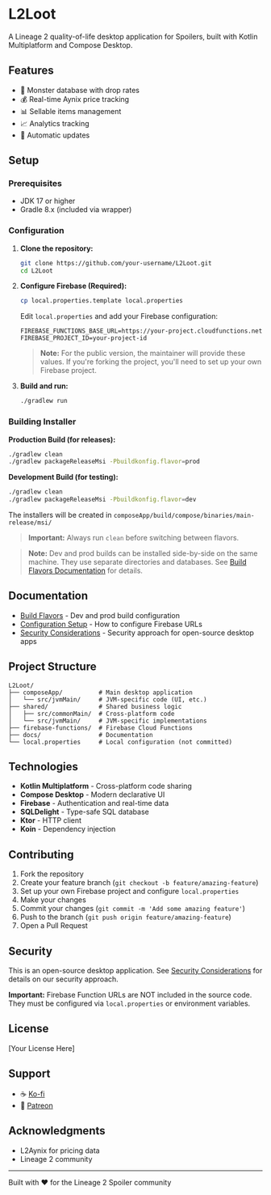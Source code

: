 # L2Loot

A Lineage 2 quality-of-life desktop application for Spoilers, built with Kotlin Multiplatform and Compose Desktop.

## Features

- 🎯 Monster database with drop rates
- 💰 Real-time Aynix price tracking
- 📊 Sellable items management
- 📈 Analytics tracking
- 🔄 Automatic updates

## Setup

### Prerequisites

- JDK 17 or higher
- Gradle 8.x (included via wrapper)

### Configuration

1. **Clone the repository:**
   ```bash
   git clone https://github.com/your-username/L2Loot.git
   cd L2Loot
   ```

2. **Configure Firebase (Required):**
   ```bash
   cp local.properties.template local.properties
   ```
   
   Edit `local.properties` and add your Firebase configuration:
   ```properties
   FIREBASE_FUNCTIONS_BASE_URL=https://your-project.cloudfunctions.net
   FIREBASE_PROJECT_ID=your-project-id
   ```
   
   > **Note:** For the public version, the maintainer will provide these values. If you're forking the project, you'll need to set up your own Firebase project.

3. **Build and run:**
   ```bash
   ./gradlew run
   ```

### Building Installer

**Production Build (for releases):**
```bash
./gradlew clean
./gradlew packageReleaseMsi -Pbuildkonfig.flavor=prod
```

**Development Build (for testing):**
```bash
./gradlew clean
./gradlew packageReleaseMsi -Pbuildkonfig.flavor=dev
```

The installers will be created in `composeApp/build/compose/binaries/main-release/msi/`

> **Important:** Always run `clean` before switching between flavors.

> **Note:** Dev and prod builds can be installed side-by-side on the same machine. They use separate directories and databases. See [Build Flavors Documentation](BUILD_FLAVORS.md) for details.

## Documentation

- [Build Flavors](BUILD_FLAVORS.md) - Dev and prod build configuration
- [Configuration Setup](docs/CONFIGURATION_SETUP.md) - How to configure Firebase URLs
- [Security Considerations](docs/SECURITY_CONSIDERATIONS_OPEN_SOURCE.md) - Security approach for open-source desktop apps

## Project Structure

```
L2Loot/
├── composeApp/          # Main desktop application
│   └── src/jvmMain/     # JVM-specific code (UI, etc.)
├── shared/              # Shared business logic
│   ├── src/commonMain/  # Cross-platform code
│   └── src/jvmMain/     # JVM-specific implementations
├── firebase-functions/  # Firebase Cloud Functions
├── docs/                # Documentation
└── local.properties     # Local configuration (not committed)
```

## Technologies

- **Kotlin Multiplatform** - Cross-platform code sharing
- **Compose Desktop** - Modern declarative UI
- **Firebase** - Authentication and real-time data
- **SQLDelight** - Type-safe SQL database
- **Ktor** - HTTP client
- **Koin** - Dependency injection

## Contributing

1. Fork the repository
2. Create your feature branch (`git checkout -b feature/amazing-feature`)
3. Set up your own Firebase project and configure `local.properties`
4. Make your changes
5. Commit your changes (`git commit -m 'Add some amazing feature'`)
6. Push to the branch (`git push origin feature/amazing-feature`)
7. Open a Pull Request

## Security

This is an open-source desktop application. See [Security Considerations](docs/SECURITY_CONSIDERATIONS_OPEN_SOURCE.md) for details on our security approach.

**Important:** Firebase Function URLs are NOT included in the source code. They must be configured via `local.properties` or environment variables.

## License

[Your License Here]

## Support

- ☕ [Ko-fi](https://ko-fi.com/your-account)
- 🎉 [Patreon](https://patreon.com/your-account)

## Acknowledgments

- L2Aynix for pricing data
- Lineage 2 community

---

Built with ❤️ for the Lineage 2 Spoiler community
